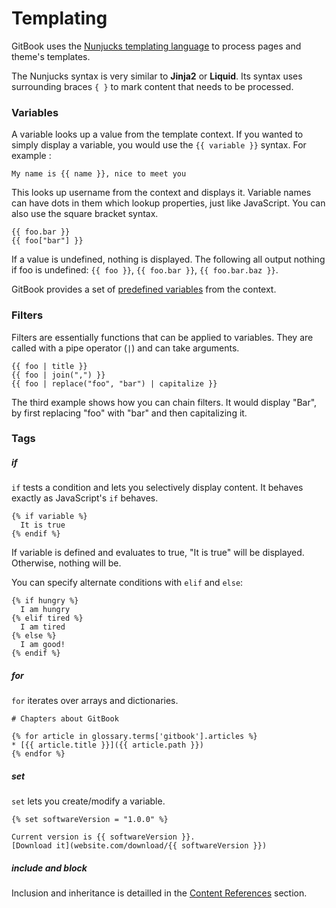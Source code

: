 # Templating

GitBook uses the [Nunjucks templating language](https://mozilla.github.io/nunjucks/) to process pages and theme's templates.

The Nunjucks syntax is very similar to **Jinja2** or **Liquid**. Its syntax uses surrounding braces `{ }` to mark content that needs to be processed.

### Variables

A variable looks up a value from the template context. If you wanted to simply display a variable, you would use the `{{ variable }}` syntax. For example :

```twig
My name is {{ name }}, nice to meet you
```

This looks up username from the context and displays it. Variable names can have dots in them which lookup properties, just like JavaScript. You can also use the square bracket syntax.

```twig
{{ foo.bar }}
{{ foo["bar"] }}
```

If a value is undefined, nothing is displayed. The following all output nothing if foo is undefined: `{{ foo }}`, `{{ foo.bar }}`, `{{ foo.bar.baz }}`.

GitBook provides a set of [predefined  variables](variables.md) from the context.

### Filters

Filters are essentially functions that can be applied to variables. They are called with a pipe operator (`|`) and can take arguments.

```twig
{{ foo | title }}
{{ foo | join(",") }}
{{ foo | replace("foo", "bar") | capitalize }}
```

The third example shows how you can chain filters. It would display "Bar", by first replacing "foo" with "bar" and then capitalizing it.

### Tags

##### if

`if` tests a condition and lets you selectively display content. It behaves exactly as JavaScript's `if` behaves.

```twig
{% if variable %}
  It is true
{% endif %}
```

If variable is defined and evaluates to true, "It is true" will be displayed. Otherwise, nothing will be.

You can specify alternate conditions with `elif` and `else`:

```twig
{% if hungry %}
  I am hungry
{% elif tired %}
  I am tired
{% else %}
  I am good!
{% endif %}
```

##### for

`for` iterates over arrays and dictionaries.

```twig
# Chapters about GitBook

{% for article in glossary.terms['gitbook'].articles %}
* [{{ article.title }}]({{ article.path }})
{% endfor %}
```

##### set

`set` lets you create/modify a variable.

```twig
{% set softwareVersion = "1.0.0" %}

Current version is {{ softwareVersion }}.
[Download it](website.com/download/{{ softwareVersion }})
```

##### include and block

Inclusion and inheritance is detailled in the [Content References](conrefs.md) section.

